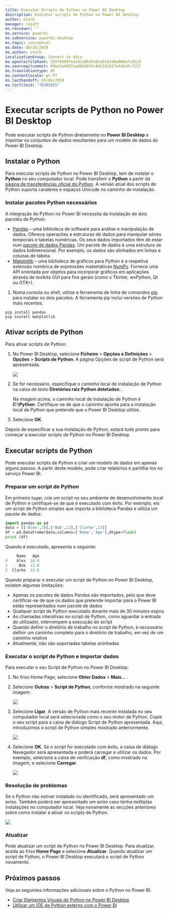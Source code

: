 ```yaml
---
title: Executar Scripts de Python no Power BI Desktop
description: Executar scripts de Python no Power BI Desktop
author: otarb
manager: rajatt
ms.reviewer: ''
ms.service: powerbi
ms.subservice: powerbi-desktop
ms.topic: conceptual
ms.date: 08/16/2019
ms.author: otarb
LocalizationGroup: Connect to data
ms.openlocfilehash: 25970d09feac02a0b45e83ab1b348e800efc022d
ms.sourcegitcommit: 09ee1b4697aad84d8f4c9421015d7e4dbd3cf25f
ms.translationtype: HT
ms.contentlocale: pt-PT
ms.lasthandoff: 09/04/2019
ms.locfileid: "70302915"
---
```

# <a name="run-python-scripts-in-power-bi-desktop"></a>Executar scripts de Python no Power BI Desktop

Pode executar scripts de Python diretamente no **Power BI Desktop** e importar os conjuntos de dados resultantes para um modelo de dados do Power BI Desktop.

## <a name="install-python"></a>Instalar o Python

Para executar scripts de Python no Power BI Desktop, tem de instalar o **Python** no seu computador local. Pode transferir o **Python** a partir da [página de transferências oficial do Python](https://www.python.org/). A versão atual dos scripts de Python suporta carateres e espaços Unicode no caminho de instalação.

### <a name="install-required-python-packages"></a>Instalar pacotes Python necessários

A integração do Python no Power BI necessita da instalação de dois pacotes de Python:

- [Pandas](https://pandas.pydata.org/) – uma biblioteca de software para análise e manipulação de dados. Oferece operações e estruturas de dados para manipular séries temporais e tabelas numéricas. Os seus dados importados têm de estar num [pacote de dados Pandas](https://www.tutorialspoint.com/python_pandas/python_pandas_dataframe.htm). Um pacote de dados é uma estrutura de dados bidimensional. Por exemplo, os dados são alinhados em linhas e colunas de tabela.
- [Matplotlib](https://matplotlib.org/) – uma biblioteca de gráficos para Python e a respetiva extensão numérica de expressões matemáticas [NumPy](https://www.numpy.org/). Fornece uma API orientada por objetos para incorporar gráficos em aplicações através de toolkits GUI para fins gerais (como o Tkinter, wxPython, Qt ou GTK+).

1. Numa consola ou shell, utilize a ferramenta de linha de comandos [pip](https://pip.pypa.io/en/stable/) para instalar os dois pacotes. A ferramenta pip inclui versões de Python mais recentes.

```CMD
pip install pandas
pip install matplotlib
```

## <a name="enable-python-scripting"></a>Ativar scripts de Python

Para ativar scripts de Python:

1. No Power BI Desktop, selecione **Ficheiro** > **Opções e Definições** > **Opções** > **Scripts de Python**. A página Opções de script de Python será apresentada.

   ![](media/desktop-python-scripts/python-scripts-7.png)

1. Se for necessário, especifique o caminho local de instalação de Python na caixa de texto **Diretórios raiz Python detetados:** . 

   Na imagem acima, o caminho local de instalação de Python é **C:\Python**. Certifique-se de que o caminho aponta para a instalação local de Python que pretende que o Power BI Desktop utilize.

1. Selecione **OK**.

Depois de especificar a sua instalação de Python, estará tudo pronto para começar a executar scripts de Python no Power BI Desktop.

## <a name="run-python-scripts"></a>Executar scripts de Python

Pode executar scripts de Python e criar um modelo de dados em apenas alguns passos. A partir deste modelo, pode criar relatórios e partilhá-los no serviço Power BI.

### <a name="prepare-a-python-script"></a>Preparar um script de Python
Em primeiro lugar, crie um script no seu ambiente de desenvolvimento local de Python e certifique-se de que é executado com êxito. Por exemplo, eis um script de Python simples que importa a biblioteca Pandas e utiliza um pacote de dados:

```python
import pandas as pd
data = [['Alex',10],['Bob',12],['Clarke',13]]
df = pd.DataFrame(data,columns=['Name','Age'],dtype=float)
print (df)
```
Quando é executado, apresenta o seguinte:

```python
     Name   Age
0    Alex  10.0
1     Bob  12.0
2  Clarke  13.0
```

Quando preparar e executar um script de Python no Power BI Desktop, existem algumas limitações:

* Apenas os pacotes de dados Pandas são importados, pelo que deve certificar-se de que os dados que pretende importar para o Power BI estão representados num pacote de dados
* Qualquer script de Python executado durante mais de 30 minutos expira
* As chamadas interativas no script de Python, como aguardar a entrada do utilizador, interrompem a execução do script
* Quando definir o diretório de trabalho no script de Python, é *necessário* definir um caminho completo para o diretório de trabalho, em vez de um caminho relativo
* Atualmente, não são suportadas tabelas aninhadas 

### <a name="run-your-python-script-and-import-data"></a>Executar o script de Python e importar dados

Para executar o seu Script de Python no Power BI Desktop:

1. No friso Home Page, selecione **Obter Dados** > **Mais...** .
   
1. Selecione **Outras** > **Script de Python**, conforme mostrado na seguinte imagem:

   ![](media/desktop-python-scripts/python-scripts-1.png)
   
1. Selecione **Ligar**. A versão de Python mais recente instalada no seu computador local será selecionada como o seu motor de Python. Copie o seu script para a caixa de diálogo Script de Python apresentada. Aqui, introduzimos o script de Python simples mostrado anteriormente.

   ![](media/desktop-python-scripts/python-scripts-6.png)

1. Selecione **OK**. Se o script for executado com êxito, a caixa de diálogo Navegador será apresentada e poderá carregar e utilizar os dados. Por exemplo, selecione a caixa de verificação **df**, como mostrado na imagem, e selecione **Carregar**.

   ![](media/desktop-python-scripts/python-scripts-5.png) 

### <a name="troubleshooting"></a>Resolução de problemas

Se o Python não estiver instalado ou identificado, será apresentado um aviso. Também poderá ser apresentado um aviso caso tenha múltiplas instalações no computador local. Veja novamente as secções anteriores sobre como instalar e ativar os scripts de Python.

![](media/desktop-python-scripts/python-scripts-3.png)

### <a name="refresh"></a>Atualizar

Pode atualizar um script de Python no Power BI Desktop. Para atualizar, aceda ao friso **Home Page** e selecione **Atualizar**. Quando atualizar um script de Python, o Power BI Desktop executará o script de Python novamente.

## <a name="next-steps"></a>Próximos passos

Veja as seguintes informações adicionais sobre o Python no Power BI.

* [Criar Elementos Visuais do Python no Power BI Desktop](desktop-python-visuals.md)
* [Utilizar um IDE de Python externo com o Power BI](desktop-python-ide.md)
